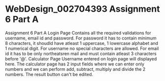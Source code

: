 # WebDesign_002704393 Assignment 6 Part A
Assignment 6 Part A 
Login Page 
Contains all the required validations for username, email id and password.
For password it has to contain minimum 8 characters, it shoudld have atleast 1 uppercase, 1 lowercase alphabet and 1 numerical digit.
For username no special characters are allowed.
For email id it has to be only northeatsren mail and must contain atleast 3 characters before '@'.
Calculator Page
Username entered on login page will displayed here.
 The calculator page has 2 input fields where we can enter only numbers and we can perform add, subtract, multiply and divide the 2 numbers.
 The result button can't be edited.

